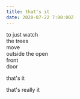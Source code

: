 ```yaml
---
title: that's it
date: 2020-07-22 7:00:00Z
---
```


to just watch  
the trees  
move  
outside the open  
front  
door  

that's it  

that's really it